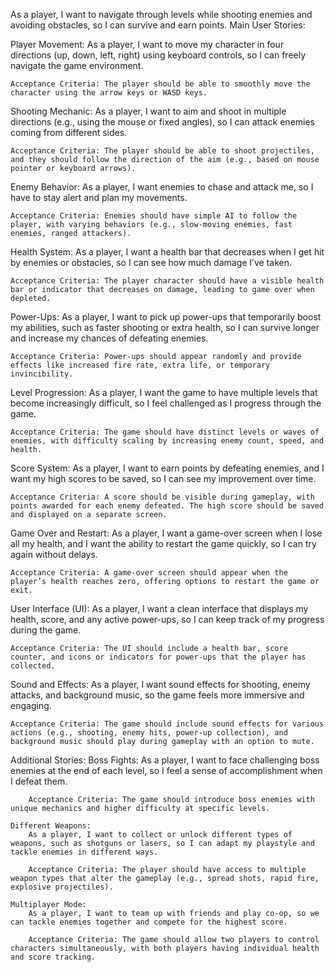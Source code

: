 As a player, I want to navigate through levels while shooting enemies and avoiding obstacles, so I can survive and earn points.
Main User Stories:

Player Movement:
    As a player, I want to move my character in four directions (up, down, left, right) using keyboard controls, so I can freely navigate the game environment.

    Acceptance Criteria: The player should be able to smoothly move the character using the arrow keys or WASD keys.

Shooting Mechanic:
    As a player, I want to aim and shoot in multiple directions (e.g., using the mouse or fixed angles), so I can attack enemies coming from different sides.

    Acceptance Criteria: The player should be able to shoot projectiles, and they should follow the direction of the aim (e.g., based on mouse pointer or keyboard arrows).

Enemy Behavior:
    As a player, I want enemies to chase and attack me, so I have to stay alert and plan my movements.

    Acceptance Criteria: Enemies should have simple AI to follow the player, with varying behaviors (e.g., slow-moving enemies, fast enemies, ranged attackers).

Health System:
    As a player, I want a health bar that decreases when I get hit by enemies or obstacles, so I can see how much damage I’ve taken.

    Acceptance Criteria: The player character should have a visible health bar or indicator that decreases on damage, leading to game over when depleted.

Power-Ups:
    As a player, I want to pick up power-ups that temporarily boost my abilities, such as faster shooting or extra health, so I can survive longer and increase my chances of defeating enemies.

    Acceptance Criteria: Power-ups should appear randomly and provide effects like increased fire rate, extra life, or temporary invincibility.

Level Progression:
    As a player, I want the game to have multiple levels that become increasingly difficult, so I feel challenged as I progress through the game.

    Acceptance Criteria: The game should have distinct levels or waves of enemies, with difficulty scaling by increasing enemy count, speed, and health.

Score System:
    As a player, I want to earn points by defeating enemies, and I want my high scores to be saved, so I can see my improvement over time.

    Acceptance Criteria: A score should be visible during gameplay, with points awarded for each enemy defeated. The high score should be saved and displayed on a separate screen.

Game Over and Restart:
    As a player, I want a game-over screen when I lose all my health, and I want the ability to restart the game quickly, so I can try again without delays.

    Acceptance Criteria: A game-over screen should appear when the player’s health reaches zero, offering options to restart the game or exit.

User Interface (UI):
    As a player, I want a clean interface that displays my health, score, and any active power-ups, so I can keep track of my progress during the game.

    Acceptance Criteria: The UI should include a health bar, score counter, and icons or indicators for power-ups that the player has collected.

Sound and Effects:
    As a player, I want sound effects for shooting, enemy attacks, and background music, so the game feels more immersive and engaging.

    Acceptance Criteria: The game should include sound effects for various actions (e.g., shooting, enemy hits, power-up collection), and background music should play during gameplay with an option to mute.



Additional Stories:
    Boss Fights:
        As a player, I want to face challenging boss enemies at the end of each level, so I feel a sense of accomplishment when I defeat them.

        Acceptance Criteria: The game should introduce boss enemies with unique mechanics and higher difficulty at specific levels.
    
    Different Weapons:
        As a player, I want to collect or unlock different types of weapons, such as shotguns or lasers, so I can adapt my playstyle and tackle enemies in different ways.

        Acceptance Criteria: The player should have access to multiple weapon types that alter the gameplay (e.g., spread shots, rapid fire, explosive projectiles).
    
    Multiplayer Mode:
        As a player, I want to team up with friends and play co-op, so we can tackle enemies together and compete for the highest score.
        
        Acceptance Criteria: The game should allow two players to control characters simultaneously, with both players having individual health and score tracking.
